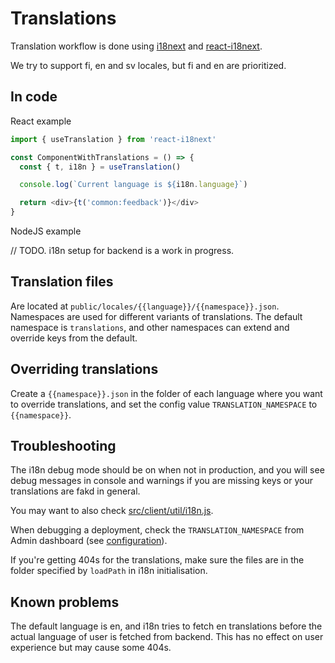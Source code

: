 # Translations

Translation workflow is done using [i18next](https://github.com/i18next/i18next) and [react-i18next](https://github.com/i18next/react-i18next).

We try to support fi, en and sv locales, but fi and en are prioritized.

## In code

React example

```js
import { useTranslation } from 'react-i18next'

const ComponentWithTranslations = () => {
  const { t, i18n } = useTranslation()

  console.log(`Current language is ${i18n.language}`)

  return <div>{t('common:feedback')}</div>
}
```

NodeJS example

// TODO. i18n setup for backend is a work in progress.

## Translation files

Are located at `public/locales/{{language}}/{{namespace}}.json`. Namespaces are used for different variants of translations. The default namespace is `translations`, and other namespaces can extend and override keys from the default.

## Overriding translations

Create a `{{namespace}}.json` in the folder of each language where you want to override translations, and set the config value `TRANSLATION_NAMESPACE` to `{{namespace}}`.

## Troubleshooting

The i18n debug mode should be on when not in production, and you will see debug messages in console and warnings if you are missing keys or your translations are fakd in general.

You may want to also check [src/client/util/i18n.js](/src/client/util/i18n.js).

When debugging a deployment, check the `TRANSLATION_NAMESPACE` from Admin dashboard (see [configuration](configuration.md)).

If you're getting 404s for the translations, make sure the files are in the folder specified by `loadPath` in i18n initialisation.

## Known problems

The default language is en, and i18n tries to fetch en translations before the actual language of user is fetched from backend. This has no effect on user experience but may cause some 404s.
